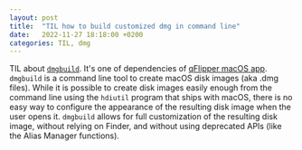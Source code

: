 ```yaml
---
layout: post
title:  "TIL how to build customized dmg in command line"
date:   2022-11-27 18:18:00 +0200
categories: TIL, dmg
---
```

TIL about [`dmgbuild`](https://pypi.org/project/dmgbuild/). It's one of dependencies of [qFlipper macOS app](https://github.com/flipperdevices/qFlipper). `dmgbuild` is a command line tool to create macOS disk images (aka .dmg files). While it is possible to create disk images easily enough from the command line using the `hdiutil` program that ships with macOS, there is no easy way to configure the appearance of the resulting disk image when the user opens it. `dmgbuild` allows for full customization of the resulting disk image, without relying on Finder, and without using deprecated APIs (like the Alias Manager functions).
